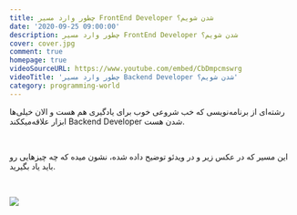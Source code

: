 ```yaml
---
title: چطور وارد مسیر FrontEnd Developer شدن شویم؟
date: '2020-09-25 09:00:00'
description: چطور وارد مسیر FrontEnd Developer شدن شویم؟
cover: cover.jpg
comment: true
homepage: true
videoSourceURL: https://www.youtube.com/embed/CbDmpcmswrg
videoTitle: 'چطور وارد مسیر Backend Developer شدن شویم؟'
category: programming-world
---
```


رشته‌ای از برنامه‌نویسی که خب شروعی خوب برای یادگیری هم هست و الان خیلی‌ها ابزار علاقه‌میککند Backend Developer شدن هست.

<br />

این مسیر که در عکس زیر و در ویدئو توضیح داده شده، نشون میده که چه چیز‌هایی رو باید یاد بگیرید.

<br />

![](chart.png)

<br />
